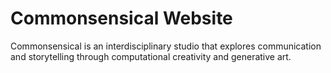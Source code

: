 # Commonsensical Website

Commonsensical is an interdisciplinary studio that explores communication and storytelling through computational creativity and generative art.

